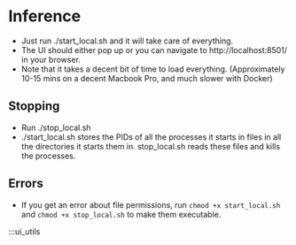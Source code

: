 # Inference
- Just run ./start_local.sh and it will take care of everything.
- The UI should either pop up or you can navigate to http://localhost:8501/ in your browser.
- Note that it takes a decent bit of time to load everything. (Approximately 10-15 mins on a decent Macbook Pro, and much slower with Docker)

## Stopping
- Run ./stop_local.sh
- ./start_local.sh stores the PIDs of all the processes it starts in files in all the directories it starts them in. stop_local.sh reads these files and kills the processes.
  

## Errors
- If you get an error about file permissions, run `chmod +x start_local.sh` and `chmod +x stop_local.sh` to make them executable.

:::ui_utils